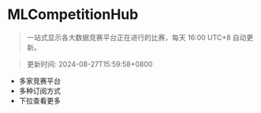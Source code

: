 # MLCompetitionHub

> 一站式显示各大数据竞赛平台正在进行的比赛，每天 16:00 UTC+8 自动更新。
  
> 更新时间: 2024-08-27T15:59:58+0800 

* 多家竞赛平台
* 多种订阅方式
* 下拉查看更多